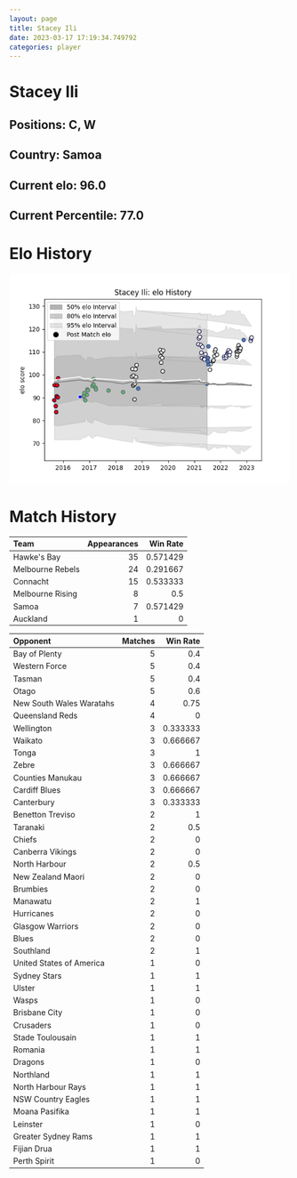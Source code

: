 ```yaml
---  
layout: page  
title: Stacey Ili  
date: 2023-03-17 17:19:34.749792  
categories: player  
---
```

# Stacey Ili

## Positions: C, W

## Country: Samoa

## Current elo: 96.0

## Current Percentile: 77.0

# Elo History


![elo history](history_StaceyIli.png)
# Match History


| Team             |   Appearances |   Win Rate |
|:-----------------|--------------:|-----------:|
| Hawke's Bay      |            35 |   0.571429 |
| Melbourne Rebels |            24 |   0.291667 |
| Connacht         |            15 |   0.533333 |
| Melbourne Rising |             8 |   0.5      |
| Samoa            |             7 |   0.571429 |
| Auckland         |             1 |   0        |

| Opponent                 |   Matches |   Win Rate |
|:-------------------------|----------:|-----------:|
| Bay of Plenty            |         5 |   0.4      |
| Western Force            |         5 |   0.4      |
| Tasman                   |         5 |   0.4      |
| Otago                    |         5 |   0.6      |
| New South Wales Waratahs |         4 |   0.75     |
| Queensland Reds          |         4 |   0        |
| Wellington               |         3 |   0.333333 |
| Waikato                  |         3 |   0.666667 |
| Tonga                    |         3 |   1        |
| Zebre                    |         3 |   0.666667 |
| Counties Manukau         |         3 |   0.666667 |
| Cardiff Blues            |         3 |   0.666667 |
| Canterbury               |         3 |   0.333333 |
| Benetton Treviso         |         2 |   1        |
| Taranaki                 |         2 |   0.5      |
| Chiefs                   |         2 |   0        |
| Canberra Vikings         |         2 |   0        |
| North Harbour            |         2 |   0.5      |
| New Zealand Maori        |         2 |   0        |
| Brumbies                 |         2 |   0        |
| Manawatu                 |         2 |   1        |
| Hurricanes               |         2 |   0        |
| Glasgow Warriors         |         2 |   0        |
| Blues                    |         2 |   0        |
| Southland                |         2 |   1        |
| United States of America |         1 |   0        |
| Sydney Stars             |         1 |   1        |
| Ulster                   |         1 |   1        |
| Wasps                    |         1 |   0        |
| Brisbane City            |         1 |   0        |
| Crusaders                |         1 |   0        |
| Stade Toulousain         |         1 |   1        |
| Romania                  |         1 |   1        |
| Dragons                  |         1 |   0        |
| Northland                |         1 |   1        |
| North Harbour Rays       |         1 |   1        |
| NSW Country Eagles       |         1 |   1        |
| Moana Pasifika           |         1 |   1        |
| Leinster                 |         1 |   0        |
| Greater Sydney Rams      |         1 |   1        |
| Fijian Drua              |         1 |   1        |
| Perth Spirit             |         1 |   0        |